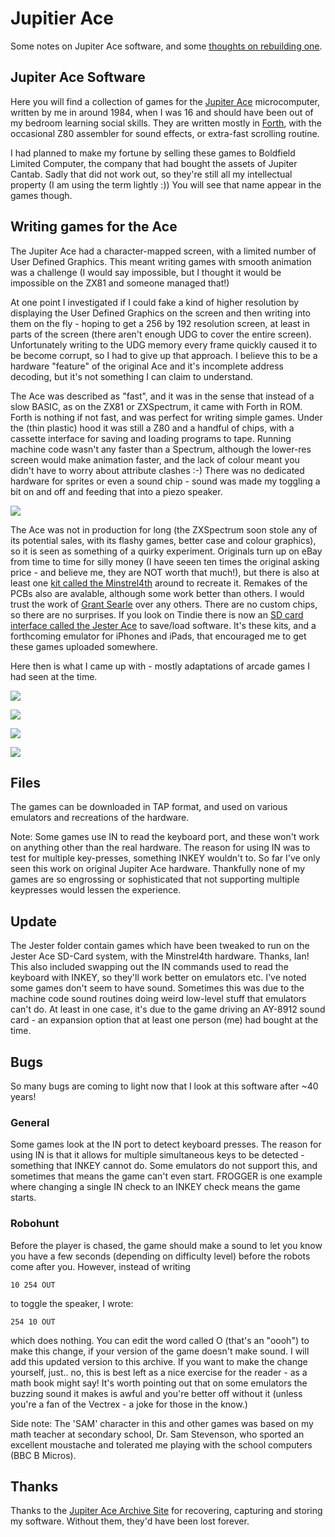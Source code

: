 # Jupitier Ace

Some notes on Jupiter Ace software, and some [thoughts on rebuilding one](hardware.md).


## Jupiter Ace Software

Here you will find a collection of games for the [Jupiter Ace](https://jupiter-ace.co.uk/whatisanace.html) microcomputer, written by me in around 1984, when I was 16 and should have been out of my bedroom learning social skills. They are written mostly in [Forth](https://jupiter-ace.co.uk/whatisforth.html), with the occasional Z80 assembler for sound effects, or extra-fast scrolling routine.

I had planned to make my fortune by selling these games to Boldfield Limited Computer, the company that had bought the assets of Jupiter Cantab. Sadly that did not work out, so they're still all my intellectual property (I am using the term lightly :)) You will see that name appear in the games though.

## Writing games for the Ace

The Jupiter Ace had a character-mapped screen, with a limited number of User Defined Graphics. This meant writing games with smooth animation was a challenge (I would say impossible, but I thought it would be impossible on the ZX81 and someone managed that!)

At one point I investigated if I could fake a kind of higher resolution by displaying the User Defined Graphics on the screen and then writing into them on the fly - hoping to get a 256 by 192 resolution screen, at least in parts of the screen (there aren't enough UDG to cover the entire screen). Unfortunately writing to the UDG memory every frame quickly caused it to be become corrupt, so I had to give up that approach. I believe this to be a hardware "feature" of the original Ace and it's incomplete address decoding, but it's not something I can claim to understand.

The Ace was described as "fast", and it was in the sense that instead of a slow BASIC, as on the ZX81 or ZXSpectrum, it came with Forth in ROM. Forth is nothing if not fast, and was perfect for writing simple games. Under the (thin plastic) hood it was still a Z80 and a handful of chips, with a cassette interface for saving and loading programs to tape. Running machine code wasn't any faster than a Spectrum, although the lower-res screen would make animation faster, and the lack of colour meant you didn't have to worry about attribute clashes :-) There was no dedicated hardware for sprites or even a sound chip - sound was made my toggling a bit on and off and feeding that into a piezo speaker.

![](jupiter_ace_advert.png)

The Ace was not in production for long (the ZXSpectrum soon stole any of its potential sales, with its flashy games, better case and colour graphics), so it is seen as something of a quirky experiment. Originals turn up on eBay from time to time for silly money (I have seeen ten times the original asking price - and believe me, they are NOT worth that much!), but there is also at least one [kit called the Minstrel4th](https://www.thefuturewas8bit.com/minstrel4th.html) around to recreate it. Remakes of the PCBs also are avalable, although some work better than others. I would trust the work of [Grant Searle](http://searle.x10host.com/JupiterAce/JupiterAce.html) over any others. There are no custom chips, so there are no surprises. If you look on Tindie there is now an [SD card interface called the Jester Ace](https://www.tindie.com/stores/dr_ian_johnson/) to save/load software. It's these kits, and a forthcoming emulator for iPhones and iPads, that encouraged me to get these games uploaded somewhere.


Here then is what I came up with - mostly adaptations of arcade games I had seen at the time.

![](shot1.png)

![](shot2.png)

![](shot3.png)

![](shot4.png)

## Files

The games can be downloaded in TAP format, and used on various emulators and recreations of the hardware.

Note: Some games use IN to read the keyboard port, and these won't work on anything other than the real hardware.
The reason for using IN was to test for multiple key-presses, something INKEY wouldn't to. So far I've only seen this work on original Jupiter Ace hardware. Thankfully none of my games are so engrossing or sophisticated that not supporting multiple keypresses would lessen the experience.


## Update

The Jester folder contain games which have been tweaked to run on the Jester Ace SD-Card system, with the Minstrel4th hardware. Thanks, Ian!
This also included swapping out the IN commands used to read the keyboard with INKEY, so they'll work better on emulators etc.
I've noted some games don't seem to have sound. Sometimes this was due to the machine code sound routines doing weird low-level stuff that emulators can't do.
At least in one case, it's due to the game driving an AY-8912 sound card - an expansion option that at least one person (me) had bought at the time.

## Bugs

So many bugs are coming to light now that I look at this software after ~40 years!

### General

Some games look at the IN port to detect keyboard presses. The reason for using IN is that it allows for multiple simultaneous keys to be detected - something that INKEY cannot do. Some emulators do not support this, and sometimes that means the game can't even start. FROGGER is one example where changing a single IN check to an INKEY check means the game starts.

### Robohunt

Before the player is chased, the game should make a sound to let you know you have a few seconds (depending on difficulty level) before the robots come after you. However, instead of writing 

```
10 254 OUT
```

to toggle the speaker, I wrote:

```
254 10 OUT
```

which does nothing. You can edit the word called O (that's an "oooh") to make this change, if your version of the game doesn't make sound. I will add this updated version to this archive. If you want to make the change yourself, just.. no, this is best left as a nice exercise for the reader - as a math book might say! It's worth pointing out that on some emulators the buzzing sound it makes is awful and you're better off without it (unless you're a fan of the Vectrex - a joke for those in the know.)

Side note: The 'SAM' character in this and other games was based on my math teacher at secondary school, Dr. Sam Stevenson, who sported an excellent moustache and tolerated me playing with the school computers (BBC B Micros).

## Thanks

Thanks to the [Jupiter Ace Archive Site](https://jupiter-ace.co.uk) for recovering, capturing and storing my software. Without them, they'd have been lost forever.